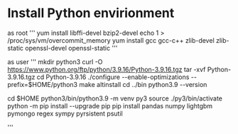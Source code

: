# Install Python envirionment

as root
'''
yum install libffi-devel bzip2-devel
echo 1 > /proc/sys/vm/overcommit_memory
yum install gcc gcc-c++ zlib-devel zlib-static openssl-devel openssl-static
'''

as user
'''
mkdir python3
curl -O https://www.python.org/ftp/python/3.9.16/Python-3.9.16.tgz
tar -xvf Python-3.9.16.tgz
cd Python-3.9.16
./configure --enable-optimizations --prefix=$HOME/python3
make altinstall
cd ../bin
python3.9 --version

cd $HOME
python3/bin/python3.9 -m venv py3
source ./py3/bin/activate
python -m pip install --upgrade pip
pip install pandas numpy lightgbm pymongo regex sympy pyrsistent psutil

'''
